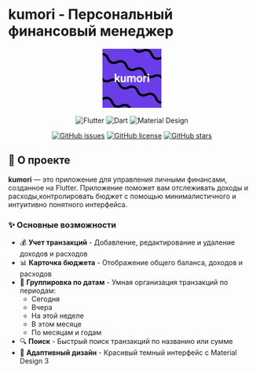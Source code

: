 # kumori - Персональный финансовый менеджер

<div align="center">
  <img src="assets/logo/logo.png" alt="Kumori Logo" width="120" height="120"/>
  
  ![Flutter](https://img.shields.io/badge/Flutter-02569B?style=for-the-badge&logo=flutter&logoColor=white)
  ![Dart](https://img.shields.io/badge/Dart-0175C2?style=for-the-badge&logo=dart&logoColor=white)
  ![Material Design](https://img.shields.io/badge/Material%20Design-757575?style=for-the-badge&logo=material-design&logoColor=white)
  
  [![GitHub issues](https://img.shields.io/github/issues/your-username/kumori?style=flat-square)](https://github.com/your-username/kumori/issues)
  [![GitHub license](https://img.shields.io/github/license/your-username/kumori?style=flat-square)](https://github.com/your-username/kumori/blob/main/LICENSE)
  [![GitHub stars](https://img.shields.io/github/stars/your-username/kumori?style=flat-square)](https://github.com/your-username/kumori/stargazers)
</div>

## 📱 О проекте

**kumori** — это приложение для управления личными финансами, созданное на Flutter. Приложение поможет вам отслеживать доходы и расходы,контролировать бюджет с помощью минималистичного и интуитивно понятного интерфейса.

### ✨ Основные возможности

- 💰 **Учет транзакций** - Добавление, редактирование и удаление доходов и расходов
- 📊 **Карточка бюджета** - Отображение общего баланса, доходов и расходов
- 📅 **Группировка по датам** - Умная организация транзакций по периодам:
  - Сегодня
  - Вчера  
  - На этой неделе
  - В этом месяце
  - По месяцам и годам
- 🔍 **Поиск** - Быстрый поиск транзакций по названию или сумме
- 📱 **Адаптивный дизайн** - Красивый темный интерфейс с Material Design 3





